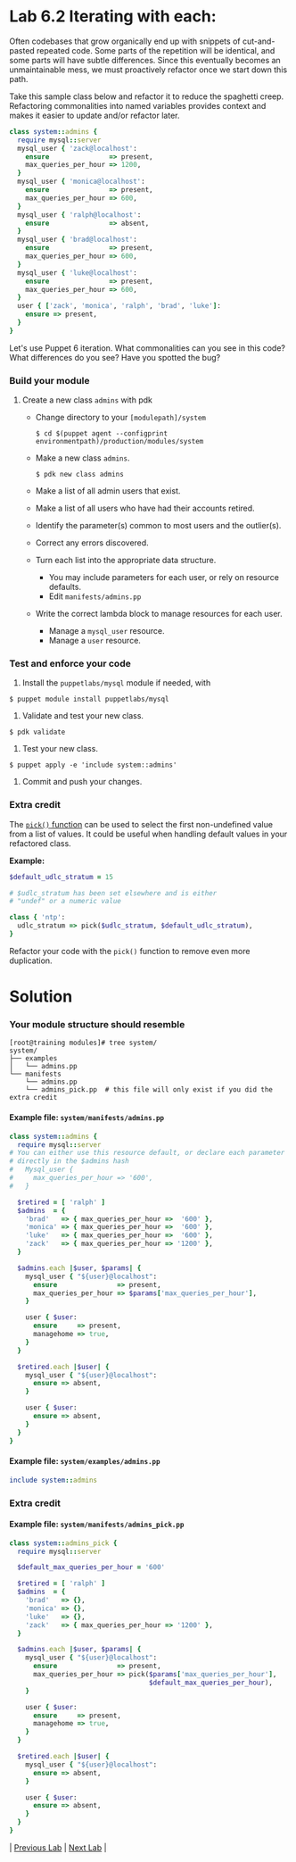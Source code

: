 # Lab 6.2 Iterating with each:

Often codebases that grow organically end up with snippets of cut-and-pasted repeated code. Some parts of the repetition will be identical, and some parts will have subtle differences. Since this eventually becomes an unmaintainable mess, we must proactively refactor once we start down this path.

Take this sample class below and refactor it to reduce the spaghetti creep. Refactoring commonalities into named variables provides context and makes it easier to update and/or refactor later.

```ruby
class system::admins {
  require mysql::server
  mysql_user { 'zack@localhost':
    ensure               => present,
    max_queries_per_hour => 1200,
  }
  mysql_user { 'monica@localhost':
    ensure               => present,
    max_queries_per_hour => 600,
  }
  mysql_user { 'ralph@localhost':
    ensure               => absent,
  }
  mysql_user { 'brad@localhost':
    ensure               => present,
    max_queries_per_hour => 600,
  }
  mysql_user { 'luke@localhost':
    ensure               => present,
    max_queries_per_hour => 600,
  }
  user { ['zack', 'monica', 'ralph', 'brad', 'luke']:
    ensure => present,
  }
}
```

Let's use Puppet 6 iteration. What commonalities can you see in this code? What differences do you see? Have you spotted the bug?

### Build your module
1. Create a new class `admins` with pdk
    * Change directory to your `[modulepath]/system`

      ```$ cd $(puppet agent --configprint environmentpath)/production/modules/system```

    * Make a new class `admins`.

      ```$ pdk new class admins```

    * Make a list of all admin users that exist.
    * Make a list of all users who have had their accounts retired.
    * Identify the parameter(s) common to most users and the outlier(s).
    * Correct any errors discovered.
    * Turn each list into the appropriate data structure.
        * You may include parameters for each user, or rely on resource defaults.
        * Edit `manifests/admins.pp`
    * Write the correct lambda block to manage resources for each user.
        * Manage a `mysql_user` resource.
        * Manage a `user` resource.

### Test and enforce your code

1. Install the `puppetlabs/mysql` module if needed, with

  ```$ puppet module install puppetlabs/mysql```

1. Validate and test your new class.

  ```$ pdk validate```

1. Test your new class.

  ```$ puppet apply -e 'include system::admins'```

1. Commit and push your changes.

### Extra credit

The [`pick()` function](https://forge.puppet.com/puppetlabs/stdlib#pick) can be used to select the first non-undefined value from a list of values. It could be useful when handling default values in your refactored class.

**Example:**

```ruby
$default_udlc_stratum = 15

# $udlc_stratum has been set elsewhere and is either
# "undef" or a numeric value

class { 'ntp':
  udlc_stratum => pick($udlc_stratum, $default_udlc_stratum),
}
```

Refactor your code with the `pick()` function to remove even more duplication.

# Solution

### Your module structure should resemble

```
[root@training modules]# tree system/
system/
├── examples
│   └── admins.pp
└── manifests
    └── admins.pp
    └── admins_pick.pp  # this file will only exist if you did the extra credit
```

#### Example file: `system/manifests/admins.pp`

```ruby
class system::admins {
  require mysql::server
# You can either use this resource default, or declare each parameter
# directly in the $admins hash
#   Mysql_user {
#     max_queries_per_hour => '600',
#   }

  $retired = [ 'ralph' ]
  $admins  = {
    'brad'   => { max_queries_per_hour =>  '600' },
    'monica' => { max_queries_per_hour =>  '600' },
    'luke'   => { max_queries_per_hour =>  '600' },
    'zack'   => { max_queries_per_hour => '1200' },
  }

  $admins.each |$user, $params| {
    mysql_user { "${user}@localhost":
      ensure               => present,
      max_queries_per_hour => $params['max_queries_per_hour'],
    }

    user { $user:
      ensure     => present,
      managehome => true,
    }
  }

  $retired.each |$user| {
    mysql_user { "${user}@localhost":
      ensure => absent,
    }

    user { $user:
      ensure => absent,
    }
  }
}
```

#### Example file: `system/examples/admins.pp`

```ruby
include system::admins
```

### Extra credit

#### Example file: `system/manifests/admins_pick.pp`

```ruby
class system::admins_pick {
  require mysql::server

  $default_max_queries_per_hour = '600'

  $retired = [ 'ralph' ]
  $admins  = {
    'brad'   => {},
    'monica' => {},
    'luke'   => {},
    'zack'   => { max_queries_per_hour => '1200' },
  }

  $admins.each |$user, $params| {
    mysql_user { "${user}@localhost":
      ensure               => present,
      max_queries_per_hour => pick($params['max_queries_per_hour'],
                                   $default_max_queries_per_hour),
    }

    user { $user:
      ensure     => present,
      managehome => true,
    }
  }

  $retired.each |$user| {
    mysql_user { "${user}@localhost":
      ensure => absent,
    }

    user { $user:
      ensure => absent,
    }
  }
}
```

|  [Previous Lab](../lab-06.1-Validating-parameters)  |  [Next Lab](../lab-07.1-Ordering-methods)  |